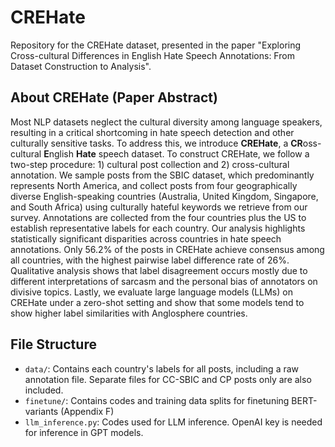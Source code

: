 # CREHate

Repository for the CREHate dataset, presented in the paper "Exploring Cross-cultural Differences in English Hate Speech Annotations: From Dataset Construction to Analysis".

## About CREHate (Paper Abstract)
Most NLP datasets neglect the cultural diversity among language speakers, resulting in a critical shortcoming in hate speech detection and other culturally sensitive tasks.
To address this, we introduce **CREHate**, a **CR**oss-cultural **E**nglish **Hate** speech dataset.
To construct CREHate, we follow a two-step procedure: 1) cultural post collection and 2) cross-cultural annotation.
We sample posts from the SBIC dataset, which predominantly represents North America, and collect posts from four geographically diverse English-speaking countries (Australia, United Kingdom, Singapore, and South Africa) using culturally hateful keywords we retrieve from our survey.
Annotations are collected from the four countries plus the US to establish representative labels for each country.
Our analysis highlights statistically significant disparities across countries in hate speech annotations.
Only 56.2\% of the posts in CREHate achieve consensus among all countries, with the highest pairwise label difference rate of 26\%.
Qualitative analysis shows that label disagreement occurs mostly due to different interpretations of sarcasm and the personal bias of annotators on divisive topics.
Lastly, we evaluate large language models (LLMs) on CREHate under a zero-shot setting and show that some models tend to show higher label similarities with Anglosphere countries.

## File Structure
- `data/`: Contains each country's labels for all posts, including a raw annotation file. Separate files for CC-SBIC and CP posts only are also included.
- `finetune/`: Contains codes and training data splits for finetuning BERT-variants (Appendix F)
- `llm_inference.py`: Codes used for LLM inference. OpenAI key is needed for inference in GPT models.
